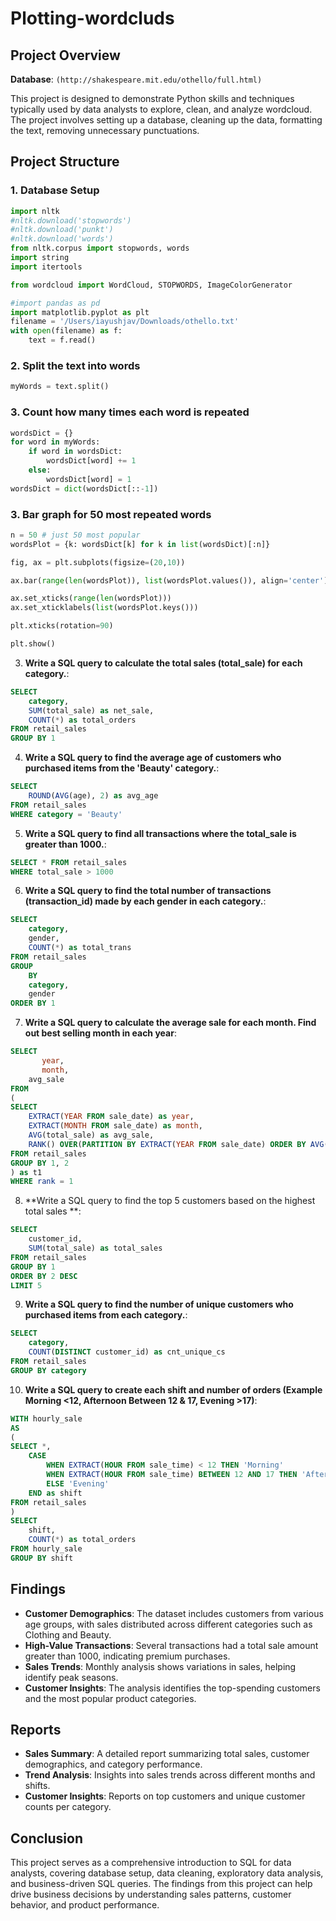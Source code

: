 # Plotting-wordcluds

## Project Overview

**Database**: `(http://shakespeare.mit.edu/othello/full.html)`

This project is designed to demonstrate Python skills and techniques typically used by data analysts to explore, clean, and analyze wordcloud. The project involves setting up a database, cleaning up the data, formatting the text, removing unnecessary punctuations.

## Project Structure

### 1. Database Setup

```python
import nltk
#nltk.download('stopwords')
#nltk.download('punkt')
#nltk.download('words')
from nltk.corpus import stopwords, words
import string
import itertools

from wordcloud import WordCloud, STOPWORDS, ImageColorGenerator

#import pandas as pd
import matplotlib.pyplot as plt
filename = '/Users/iayushjav/Downloads/othello.txt'
with open(filename) as f:
    text = f.read()
```

### 2. Split the text into words

```python
myWords = text.split()
```

### 3. Count how many times each word is repeated

```python
wordsDict = {}
for word in myWords:
    if word in wordsDict:
        wordsDict[word] += 1
    else:
        wordsDict[word] = 1
wordsDict = dict(wordsDict[::-1])
```

### 3. Bar graph for 50 most repeated words
```python
n = 50 # just 50 most popular
wordsPlot = {k: wordsDict[k] for k in list(wordsDict)[:n]}

fig, ax = plt.subplots(figsize=(20,10))

ax.bar(range(len(wordsPlot)), list(wordsPlot.values()), align='center')

ax.set_xticks(range(len(wordsPlot)))
ax.set_xticklabels(list(wordsPlot.keys()))

plt.xticks(rotation=90)

plt.show()
```

3. **Write a SQL query to calculate the total sales (total_sale) for each category.**:
```sql
SELECT 
    category,
    SUM(total_sale) as net_sale,
    COUNT(*) as total_orders
FROM retail_sales
GROUP BY 1
```

4. **Write a SQL query to find the average age of customers who purchased items from the 'Beauty' category.**:
```sql
SELECT
    ROUND(AVG(age), 2) as avg_age
FROM retail_sales
WHERE category = 'Beauty'
```

5. **Write a SQL query to find all transactions where the total_sale is greater than 1000.**:
```sql
SELECT * FROM retail_sales
WHERE total_sale > 1000
```

6. **Write a SQL query to find the total number of transactions (transaction_id) made by each gender in each category.**:
```sql
SELECT 
    category,
    gender,
    COUNT(*) as total_trans
FROM retail_sales
GROUP 
    BY 
    category,
    gender
ORDER BY 1
```

7. **Write a SQL query to calculate the average sale for each month. Find out best selling month in each year**:
```sql
SELECT 
       year,
       month,
    avg_sale
FROM 
(    
SELECT 
    EXTRACT(YEAR FROM sale_date) as year,
    EXTRACT(MONTH FROM sale_date) as month,
    AVG(total_sale) as avg_sale,
    RANK() OVER(PARTITION BY EXTRACT(YEAR FROM sale_date) ORDER BY AVG(total_sale) DESC) as rank
FROM retail_sales
GROUP BY 1, 2
) as t1
WHERE rank = 1
```

8. **Write a SQL query to find the top 5 customers based on the highest total sales **:
```sql
SELECT 
    customer_id,
    SUM(total_sale) as total_sales
FROM retail_sales
GROUP BY 1
ORDER BY 2 DESC
LIMIT 5
```

9. **Write a SQL query to find the number of unique customers who purchased items from each category.**:
```sql
SELECT 
    category,    
    COUNT(DISTINCT customer_id) as cnt_unique_cs
FROM retail_sales
GROUP BY category
```

10. **Write a SQL query to create each shift and number of orders (Example Morning <12, Afternoon Between 12 & 17, Evening >17)**:
```sql
WITH hourly_sale
AS
(
SELECT *,
    CASE
        WHEN EXTRACT(HOUR FROM sale_time) < 12 THEN 'Morning'
        WHEN EXTRACT(HOUR FROM sale_time) BETWEEN 12 AND 17 THEN 'Afternoon'
        ELSE 'Evening'
    END as shift
FROM retail_sales
)
SELECT 
    shift,
    COUNT(*) as total_orders    
FROM hourly_sale
GROUP BY shift
```

## Findings

- **Customer Demographics**: The dataset includes customers from various age groups, with sales distributed across different categories such as Clothing and Beauty.
- **High-Value Transactions**: Several transactions had a total sale amount greater than 1000, indicating premium purchases.
- **Sales Trends**: Monthly analysis shows variations in sales, helping identify peak seasons.
- **Customer Insights**: The analysis identifies the top-spending customers and the most popular product categories.

## Reports

- **Sales Summary**: A detailed report summarizing total sales, customer demographics, and category performance.
- **Trend Analysis**: Insights into sales trends across different months and shifts.
- **Customer Insights**: Reports on top customers and unique customer counts per category.

## Conclusion

This project serves as a comprehensive introduction to SQL for data analysts, covering database setup, data cleaning, exploratory data analysis, and business-driven SQL queries. The findings from this project can help drive business decisions by understanding sales patterns, customer behavior, and product performance.
